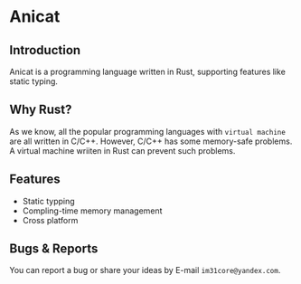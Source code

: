 # Anicat
## Introduction
Anicat is a programming language written in Rust, supporting features like static typing.

## Why Rust?
As we know, all the popular programming languages with `virtual machine` are all written in C/C++. However, C/C++ has some memory-safe problems. A virtual machine wriiten in Rust can prevent such problems.

## Features
* Static typping
* Compling-time memory management
* Cross platform

## Bugs & Reports
You can report a bug or share your ideas by E-mail `im31core@yandex.com`.
